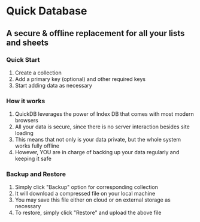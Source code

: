 # Quick Database

## A secure & offline replacement for all your lists and sheets

### Quick Start

1. Create a collection
2. Add a primary key (optional) and other required keys
3. Start adding data as necessary

### How it works

1. QuickDB leverages the power of Index DB that comes with most modern browsers
2. All your data is secure, since there is no server interaction besides site loading
3. This means that not only is your data private, but the whole system works fully offline
4. However, YOU are in charge of backing up your data regularly and keeping it safe

### Backup and Restore

1. Simply click "Backup" option for corresponding collection
2. It will download a compressed file on your local machine
3. You may save this file either on cloud or on external storage as necessary
4. To restore, simply click "Restore" and upload the above file
